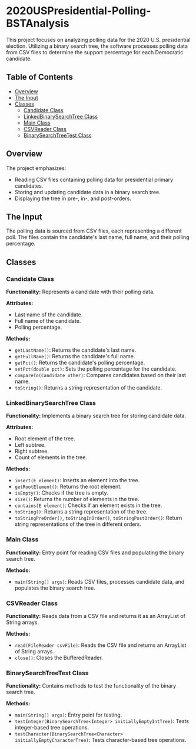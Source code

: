 # 2020USPresidential-Polling-BSTAnalysis
This project focuses on analyzing polling data for the 2020 U.S. presidential election. Utilizing a binary search tree, the software processes polling data from CSV files to determine the support percentage for each Democratic candidate.

## Table of Contents

- [Overview](#overview)
- [The Input](#the-input)
- [Classes](#classes)
  - [Candidate Class](#candidate-class)
  - [LinkedBinarySearchTree Class](#linkedbinarysearchtree-class)
  - [Main Class](#main-class)
  - [CSVReader Class](#csvreader-class)
  - [BinarySearchTreeTest Class](#binarysearchtreetest-class)

## Overview

The project emphasizes:

- Reading CSV files containing polling data for presidential primary candidates.
- Storing and updating candidate data in a binary search tree.
- Displaying the tree in pre-, in-, and post-orders.

## The Input

The polling data is sourced from CSV files, each representing a different poll. The files contain the candidate's last name, full name, and their polling percentage.

## Classes

### Candidate Class

**Functionality:** Represents a candidate with their polling data.

**Attributes:**
- Last name of the candidate.
- Full name of the candidate.
- Polling percentage.

**Methods:**
- `getLastName()`: Returns the candidate's last name.
- `getFullName()`: Returns the candidate's full name.
- `getPct()`: Returns the candidate's polling percentage.
- `setPct(double pct)`: Sets the polling percentage for the candidate.
- `compareTo(Candidate other)`: Compares candidates based on their last name.
- `toString()`: Returns a string representation of the candidate.

### LinkedBinarySearchTree Class

**Functionality:** Implements a binary search tree for storing candidate data.

**Attributes:**
- Root element of the tree.
- Left subtree.
- Right subtree.
- Count of elements in the tree.

**Methods:**
- `insert(E element)`: Inserts an element into the tree.
- `getRootElement()`: Returns the root element.
- `isEmpty()`: Checks if the tree is empty.
- `size()`: Returns the number of elements in the tree.
- `contains(E element)`: Checks if an element exists in the tree.
- `toString()`: Returns a string representation of the tree.
- `toStringPreOrder()`, `toStringInOrder()`, `toStringPostOrder()`: Return string representations of the tree in different orders.

### Main Class

**Functionality:** Entry point for reading CSV files and populating the binary search tree.

**Methods:**
- `main(String[] args)`: Reads CSV files, processes candidate data, and populates the binary search tree.

### CSVReader Class

**Functionality:** Reads data from a CSV file and returns it as an ArrayList of String arrays.

**Methods:**
- `read(FileReader csvFile)`: Reads the CSV file and returns an ArrayList of String arrays.
- `close()`: Closes the BufferedReader.

### BinarySearchTreeTest Class

**Functionality:** Contains methods to test the functionality of the binary search tree.

**Methods:**
- `main(String[] args)`: Entry point for testing.
- `testInteger(BinarySearchTree<Integer> initiallyEmptyIntTree)`: Tests integer-based tree operations.
- `testCharacter(BinarySearchTree<Character> initiallyEmptyCharacterTree)`: Tests character-based tree operations.

